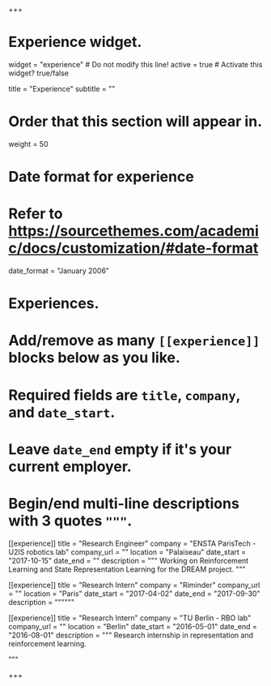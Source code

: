 +++
# Experience widget.
widget = "experience"  # Do not modify this line!
active = true  # Activate this widget? true/false

title = "Experience"
subtitle = ""

# Order that this section will appear in.
weight = 50

# Date format for experience
#   Refer to https://sourcethemes.com/academic/docs/customization/#date-format
date_format = "January 2006"

# Experiences.
#   Add/remove as many `[[experience]]` blocks below as you like.
#   Required fields are `title`, `company`, and `date_start`.
#   Leave `date_end` empty if it's your current employer.
#   Begin/end multi-line descriptions with 3 quotes `"""`.
[[experience]]
  title = "Research Engineer"
  company = "ENSTA ParisTech - U2IS robotics lab"
  company_url = ""
  location = "Palaiseau"
  date_start = "2017-10-15"
  date_end = ""
  description = """
  Working on Reinforcement Learning and State Representation Learning for the DREAM project.
  """

[[experience]]
  title = "Research Intern"
  company = "Riminder"
  company_url = ""
  location = "Paris"
  date_start = "2017-04-02"
  date_end = "2017-09-30"
  description = """"""


[[experience]]
  title = "Research Intern"
  company = "TU Berlin - RBO lab"
  company_url = ""
  location = "Berlin"
  date_start = "2016-05-01"
  date_end = "2016-08-01"
  description = """
  Research internship in representation and reinforcement learning.

  """

+++
